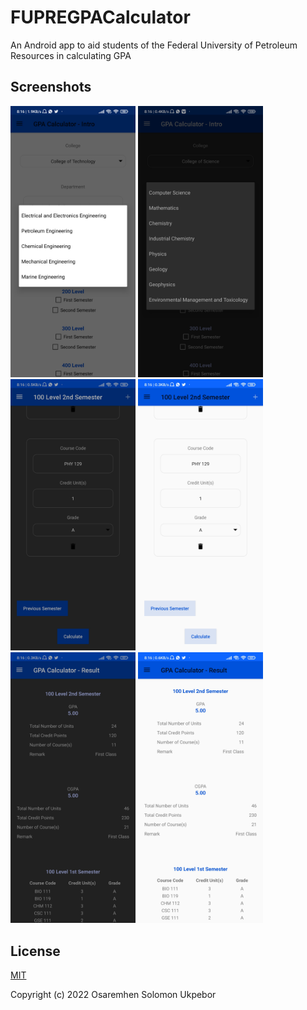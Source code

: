 # FUPREGPACalculator

An Android app to aid students of the Federal University of Petroleum Resources in calculating GPA

## Screenshots
<img src="screenshots/Intro%20Screen%20Light.jpg" alt="Intro Screen Light Mode" width="200"/> <img src="screenshots/Intro%20Screen%20Dark.jpg" alt="Intro Screen Dark Mode" width="200"/>
<img src="screenshots/Calculator%20Screen%20Dark.jpg" alt="Calculator Screen Dark Mode" width="200"/> <img src="screenshots/Calculator%20Screen%20Light.jpg" alt="Calculator Screen Light Mode" width="200"/>
<img src="screenshots/Result%20Screen%20Dark.jpg" alt="Result Screen Dark Mode" width="200"/> <img src="screenshots/Result%20Screen%20Light.jpg" alt="Result Screen Light Mode" width="200"/>


## License
[MIT](http://opensource.org/licenses/MIT)

Copyright (c) 2022 Osaremhen Solomon Ukpebor
